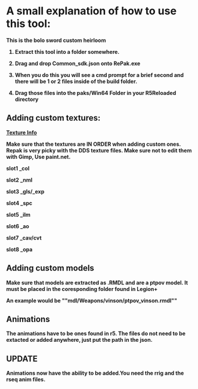# A small explanation of how to use this tool:
<b>
This is the bolo sword custom heirloom <b>
 
1. Extract this tool into a folder somewhere. <b>

2. Drag and drop Common_sdk.json onto RePak.exe <b>
  
3. When you do this you will see a cmd prompt for a brief second and there will be 1 or 2 files inside of the build folder.<b>
  
4. Drag those files into the paks/Win64 Folder in your R5Reloaded directory <b>
  
## Adding custom textures:

[Texture Info](https://github.com/MCLOLSMAN/common_sdk.rpak/blob/main/Texture%2C%20material%20info.txt) <b>

Make sure that the textures are IN ORDER when adding custom ones.
Repak is very picky with the DDS texture files. Make sure not to edit them with Gimp, Use paint.net.
  

slot1 _col <b>
 
slot2 _nml <b>
 
slot3 _gls/_exp <b>
 
slot4 _spc <b>
 
slot5 _ilm <b>
 
slot6 _ao <b>
 
slot7 _cav/cvt <b>
 
slot8 _opa <b>

## Adding custom models

Make sure that models are extracted as .RMDL and are a ptpov model. <b>
It must be placed in the coresponding folder found in Legion+ <b>

An example would be ""mdl/Weapons/vinson/ptpov_vinson.rmdl""


## Animations
The animations have to be ones found in r5. <b>
The files do not need to be extacted or added anywhere, just put the path in the json. <b>

## UPDATE
Animations now have the ability to be added.You need the rrig and the rseq anim files.
